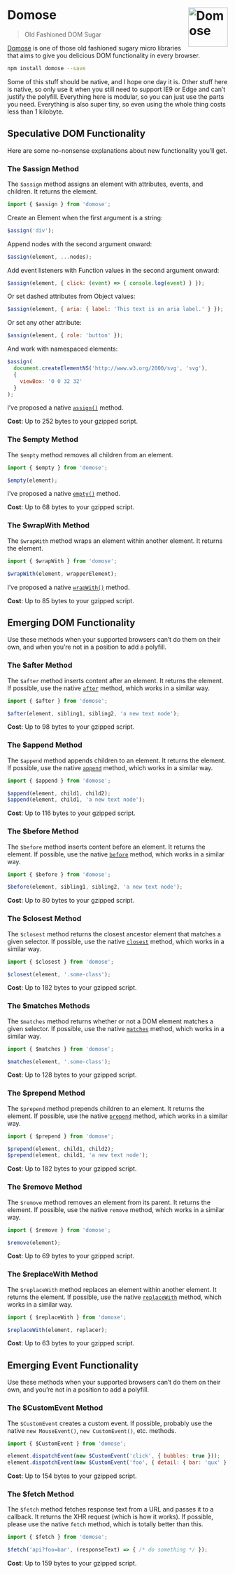 # Domose [<img src="https://jonathantneal.github.io/domose/domose.svg" alt="Domose" width="90" height="90" align="right">][Domose]

> Old Fashioned DOM Sugar

[Domose] is one of those old fashioned sugary micro libraries that aims to give
you delicious DOM functionality in every browser.

```sh
npm install domose --save
```

Some of this stuff should be native, and I hope one day it is. Other stuff here
is native, so only use it when you still need to support IE9 or Edge and can’t
justify the polyfill. Everything here is modular, so you can just use the parts
you need. Everything is also super tiny, so even using the whole thing costs
less than 1 kilobyte.

## Speculative DOM Functionality

Here are some no-nonsense explanations about new functionality you’ll get.

### The $assign Method

The `$assign` method assigns an element with attributes, events, and children.
It returns the element.

```js
import { $assign } from 'domose';
```

Create an Element when the first argument is a string:

```js
$assign('div');
```

Append nodes with the second argument onward:

```js
$assign(element, ...nodes);
```

Add event listeners with Function values in the second argument onward:

```js
$assign(element, { click: (event) => { console.log(event) } });
```

Or set dashed attributes from Object values:

```js
$assign(element, { aria: { label: 'This text is an aria label.' } });
```

Or set any other attribute:

```js
$assign(element, { role: 'button' });
```

And work with namespaced elements:

```js
$assign(
  document.createElementNS('http://www.w3.org/2000/svg', 'svg'),
  {
    viewBox: '0 0 32 32'
  }
);
```

I’ve proposed a native
[`assign()`](https://github.com/whatwg/dom/issues/477) method.

**Cost**: Up to 252 bytes to your gzipped script.

### The $empty Method

The `$empty` method removes all children from an element.

```js
import { $empty } from 'domose';

$empty(element);
```

I’ve proposed a native
[`empty()`](https://github.com/whatwg/dom/issues/479) method.

**Cost**: Up to 68 bytes to your gzipped script.

### The $wrapWith Method

The `$wrapWith` method wraps an element within another element. It returns the
element.

```js
import { $wrapWith } from 'domose';

$wrapWith(element, wrapperElement);
```

I’ve proposed a native
[`wrapWith()`](https://github.com/whatwg/dom/issues/479) method.

**Cost**: Up to 85 bytes to your gzipped script.

## Emerging DOM Functionality

Use these methods when your supported browsers can’t do them on their own, and
when you’re not in a position to add a polyfill.

### The $after Method

The `$after` method inserts content after an element. It returns the element.
If possible, use the native [`after`] method, which works in a similar way.

```js
import { $after } from 'domose';

$after(element, sibling1, sibling2, 'a new text node');
```

**Cost**: Up to 98 bytes to your gzipped script.

### The $append Method

The `$append` method appends children to an element. It returns the element. If
possible, use the native [`append`] method, which works in a similar way.

```js
import { $append } from 'domose';

$append(element, child1, child2);
$append(element, child1, 'a new text node');
```

**Cost**: Up to 116 bytes to your gzipped script.

### The $before Method

The `$before` method inserts content before an element. It returns the element.
If possible, use the native [`before`] method, which works in a similar way.

```js
import { $before } from 'domose';

$before(element, sibling1, sibling2, 'a new text node');
```

**Cost**: Up to 80 bytes to your gzipped script.

### The $closest Method

The `$closest` method returns the closest ancestor element that matches a
given selector. If possible, use the native [`closest`] method, which works in
a similar way.

```js
import { $closest } from 'domose';

$closest(element, '.some-class');
```

**Cost**: Up to 182 bytes to your gzipped script.

### The $matches Methods

The `$matches` method returns whether or not a DOM element matches a given
selector. If possible, use the native [`matches`] method, which works in a
similar way.

```js
import { $matches } from 'domose';

$matches(element, '.some-class');
```

**Cost**: Up to 128 bytes to your gzipped script.

### The $prepend Method

The `$prepend` method prepends children to an element. It returns the element. If
possible, use the native [`prepend`] method, which works in a similar way.

```js
import { $prepend } from 'domose';

$prepend(element, child1, child2);
$prepend(element, child1, 'a new text node');
```

**Cost**: Up to 182 bytes to your gzipped script.

### The $remove Method

The `$remove` method removes an element from its parent. It returns the
element. If possible, use the native `remove` method, which works in a similar
way.

```js
import { $remove } from 'domose';

$remove(element);
```

**Cost**: Up to 69 bytes to your gzipped script.

### The $replaceWith Method

The `$replaceWith` method replaces an element within another element. It
returns the element. If possible, use the native [`replaceWith`] method, which
works in a similar way.

```js
import { $replaceWith } from 'domose';

$replaceWith(element, replacer);
```

**Cost**: Up to 63 bytes to your gzipped script.

## Emerging Event Functionality

Use these methods when your supported browsers can’t do them on their own, and
you’re not in a position to add a polyfill.

### The $CustomEvent Method

The `$CustomEvent` creates a custom event. If possible, probably use the native
`new MouseEvent()`, `new CustomEvent()`, etc. methods.

```js
import { $CustomEvent } from 'domose';

element.dispatchEvent(new $CustomEvent('click', { bubbles: true }));
element.dispatchEvent(new $CustomEvent('foo', { detail: { bar: 'qux' } });
```

**Cost**: Up to 154 bytes to your gzipped script.

### The $fetch Method

The `$fetch` method fetches response text from a URL and passes it to a
callback. It returns the XHR request (which is how it works). If possible,
please use the native `fetch` method, which is totally better than this.

```js
import { $fetch } from 'domose';

$fetch('api?foo=bar', (responseText) => { /* do something */ });
```

**Cost**: Up to 159 bytes to your gzipped script.

[Domose]: https://github.com/jonathantneal/domose

[`after`]: http://caniuse.com/#feat=dom-manip-convenience
[`append`]: http://caniuse.com/#feat=dom-manip-convenience
[`before`]: http://caniuse.com/#feat=dom-manip-convenience
[`closest`]: http://caniuse.com/#feat=element-closest
[`matches`]: http://caniuse.com/#search=matches
[`prepend`]: http://caniuse.com/#feat=dom-manip-convenience
[`replaceWith`]: http://caniuse.com/#feat=dom-manip-convenience

